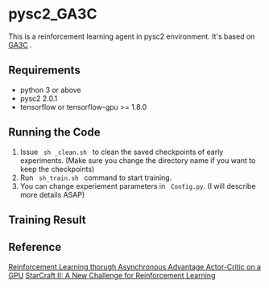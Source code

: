 # pysc2_GA3C
This is a reinforcement learning agent in pysc2 environment. It's based on [GA3C](https://github.com/NVlabs/GA3C)
.
## Requirements
- python 3 or above
- pysc2 2.0.1
- tensorflow or tensorflow-gpu >= 1.8.0

## Running the Code
1. Issue <code> sh _clean.sh </code> to clean the saved checkpoints of early experiments. (Make sure you change the directory name if you want to keep the checkpoints)
2. Run <code> sh_train.sh </code> command to start training.
3. You can change experiement parameters in <code> Config.py</code>. (I will describe more details ASAP)

## Training Result

## Reference
[Reinforcement Learning thorugh Asynchronous Advantage Actor-Critic on a GPU](https://openreview.net/forum?id=r1VGvBcxl)
[StarCraft II: A New Challenge for Reinforcement Learning](https://deepmind.com/documents/110/sc2le.pdf)